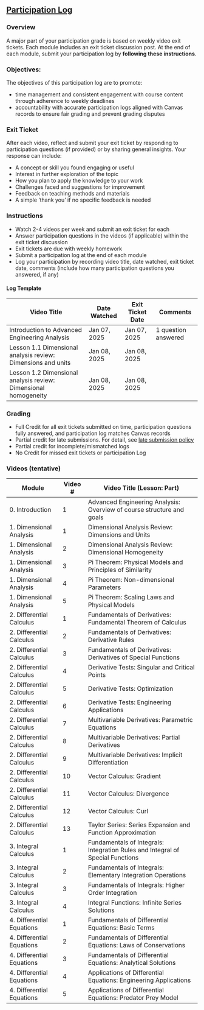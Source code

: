 ## [Participation Log](https://aselshall.github.io/aea/hw/participation)

### Overview
A major part of your participation grade is based on weekly video exit tickets. Each module includes an exit ticket discussion post. At the end of each module, submit your participation log by **following these instructions**.  

### Objectives:
The objectives of this participation log are to promote:
- time management and consistent engagement with course content through adherence to weekly deadlines
- accountability with accurate participation logs aligned with Canvas records to ensure fair grading and prevent grading disputes

### Exit Ticket  
After each video, reflect and submit your exit ticket by responding to participation questions (if provided) or by sharing general insights. Your response can include:  
- A concept or skill you found engaging or useful
- Interest in further exploration of the topic  
- How you plan to apply the knowledge to your work 
- Challenges faced and suggestions for improvement  
- Feedback on teaching methods and materials  
- A simple ‘thank you’ if no specific feedback is needed  

### Instructions
- Watch 2-4 videos per week and submit an exit ticket for each
- Answer participation questions in the videos (if applicable) within the exit ticket discussion
- Exit tickets are due with weekly homework  
- Submit a participation log at the end of each module  
- Log your participation by recording video title, date watched, exit ticket date, comments (include how many participation questions you answered, if any)

#### Log Template

| Video Title                              | Date Watched | Exit Ticket Date | Comments |  
|---------------------------------------------|------------------|----------------------|--------------|  
| Introduction to Advanced Engineering Analysis | Jan 07, 2025     | Jan 07, 2025         | 1 question answered |  
| Lesson 1.1 Dimensional analysis review: Dimensions and units | Jan 08, 2025     | Jan 08, 2025         |              |  
| Lesson 1.2 Dimensional analysis review: Dimensional homogeneity | Jan 08, 2025     | Jan 08, 2025         |  |  

### Grading
- Full Credit for all exit tickets submitted on time, participation questions fully answered, and participation log matches Canvas records
- Partial credit for late submissions. For detail, see [late submission policy](https://aselshall.github.io/aea/#late-homework-policy)
- Partial credit for incomplete/mismatched logs  
- No Credit for missed exit tickets or participation Log


### Videos (tentative)

  
| Module                 | Video # | Video Title (Lesson: Part)                                                  |
|------------------------|---------|------------------------------------------------------------------------------|
| 0. Introduction         | 1       | Advanced Engineering Analysis: Overview of course structure and goals       |
| 1. Dimensional Analysis | 1       | Dimensional Analysis Review: Dimensions and Units                           |
| 1. Dimensional Analysis | 2       | Dimensional Analysis Review: Dimensional Homogeneity                        |
| 1. Dimensional Analysis | 3       | Pi Theorem: Physical Models and Principles of Similarity                    |
| 1. Dimensional Analysis | 4       | Pi Theorem: Non-dimensional Parameters                                      |
| 1. Dimensional Analysis | 5       | Pi Theorem: Scaling Laws and Physical Models                                |
| 2. Differential Calculus| 1       | Fundamentals of Derivatives: Fundamental Theorem of Calculus                |
| 2. Differential Calculus| 2       | Fundamentals of Derivatives: Derivative Rules                               |
| 2. Differential Calculus| 3       | Fundamentals of Derivatives: Derivatives of Special Functions               |
| 2. Differential Calculus| 4       | Derivative Tests: Singular and Critical Points                              |
| 2. Differential Calculus| 5       | Derivative Tests: Optimization                                              |
| 2. Differential Calculus| 6       | Derivative Tests: Engineering Applications                                  |
| 2. Differential Calculus| 7       | Multivariable Derivatives: Parametric Equations                             |
| 2. Differential Calculus| 8       | Multivariable Derivatives: Partial Derivatives                              |
| 2. Differential Calculus| 9       | Multivariable Derivatives: Implicit Differentiation                         |
| 2. Differential Calculus| 10      | Vector Calculus: Gradient                                                   |
| 2. Differential Calculus| 11      | Vector Calculus: Divergence                                                 |
| 2. Differential Calculus| 12      | Vector Calculus: Curl                                                       |
| 2. Differential Calculus| 13      | Taylor Series: Series Expansion and Function Approximation                  |
| 3. Integral Calculus    | 1       | Fundamentals of Integrals: Integration Rules and Integral of Special Functions|
| 3. Integral Calculus    | 2       | Fundamentals of Integrals: Elementary Integration Operations                |
| 3. Integral Calculus    | 3       | Fundamentals of Integrals: Higher Order Integration                         |
| 3. Integral Calculus    | 4       | Integral Functions: Infinite Series Solutions                               |
| 4. Differential Equations| 1      | Fundamentals of Differential Equations: Basic Terms                         |
| 4. Differential Equations| 2      | Fundamentals of Differential Equations: Laws of Conservations               |
| 4. Differential Equations| 3      | Fundamentals of Differential Equations: Analytical Solutions                |
| 4. Differential Equations| 4      | Applications of Differential Equations: Engineering Applications            |
| 4. Differential Equations| 5      | Applications of Differential Equations: Predator Prey Model                 |

